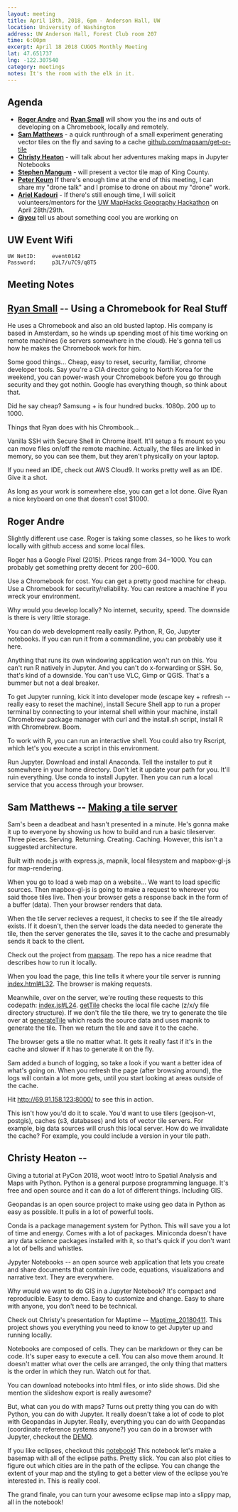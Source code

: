 ```yaml
---
layout: meeting
title: April 18th, 2018, 6pm - Anderson Hall, UW
location: University of Washington
address: UW Anderson Hall, Forest Club room 207
time: 6:00pm
excerpt: April 18 2018 CUGOS Monthly Meeting
lat: 47.651737
lng: -122.307540
category: meetings
notes: It's the room with the elk in it.
---
```



## Agenda
- **[Roger Andre](https://lagerratrobe.github.io/blog/)** and **[Ryan Small](https://github.com/foundatron)** will show you the ins and outs of developing on a Chromebook, locally and remotely.
- **[Sam Matthews](https://github.com/mapsam)** - a quick runthrough of a small experiment generating vector tiles on the fly and saving to a cache [github.com/mapsam/get-or-tile](https://github.com/mapsam/get-or-tile)
- **[Christy Heaton](https://github.com/christyheaton)** - will talk about her adventures making maps in Jupyter Notebooks
- **[Stephen Mangum](https://github.com/maneaba)** - will present a vector tile map of King County.
- **[Peter Keum](http://pkgeo.com/)** If there's enough time at the end of this meeting, I can share my "drone talk" and I promise to drone on about my "drone" work.
- **[Ariel Kadouri](https://github.com/akadouri)** - If there's still enough time, I will solicit volunteers/mentors for the [UW MapHacks Geography Hackathon](https://maphacks.github.io/) on April 28th/29th.
- **[@you](http://cugos.org/people/)** tell us about something cool you are working on


## UW Event Wifi

```
UW NetID:     event0142
Password:     p3L7/u7C9/q8T5
```

## Meeting Notes

## [Ryan Small](https://media.giphy.com/media/AuQm5kCePSfiE/giphy.gif) -- Using a Chromebook for Real Stuff

He uses a Chromebook and also an old busted laptop. His company is based in Amsterdam, so he winds up spending most of his time working on remote machines (ie servers somewhere in the cloud). He's gonna tell us how he makes the Chromebook work for him.

Some good things... Cheap, easy to reset, security, familiar, chrome developer tools. Say you're a CIA director going to North Korea for the weekend, you can power-wash your Chromebook before you go through security and they got nothin. Google has everything though, so think about that.

Did he say cheap? Samsung + is four hundred bucks. 1080p. 200 up to 1000.

Things that Ryan does with his Chrombook...

Vanilla SSH with Secure Shell in Chrome itself. It'll setup a fs mount so you can move files on/off the remote machine. Actually, the files are linked in memory, so you can see them, but they aren't physically on your laptop.

If you need an IDE, check out AWS Cloud9. It works pretty well as an IDE. Give it a shot.

As long as your work is somewhere else, you can get a lot done. Give Ryan a nice keyboard on one that doesn't cost $1000.


## Roger Andre

Slightly different use case. Roger is taking some classes, so he likes to work locally with github access and some local files.

Roger has a Google Pixel (2015). Prices range from $34-$1000. You can probably get something pretty decent for $200-$600.

Use a Chromebook for cost. You can get a pretty good machine for cheap. Use a Chromebook for security/reliability. You can restore a machine if you wreck your environment.

Why would you develop locally? No internet, security, speed. The downside is there is very little storage.

You can do web development really easily. Python, R, Go, Jupyter notebooks. If you can run it from a commandline, you can probably use it here.

Anything that runs its own windowing application won't run on this. You can't run R natively in Jupyter. And you can't do x-forwarding or SSH. So, that's kind of a downside. You can't use VLC, Gimp or QGIS. That's a bummer but not a deal breaker.

To get Jupyter running, kick it into developer mode (escape key + refresh -- really easy to reset the machine), install Secure Shell app to run a proper terminal by connecting to your internal shell within your machine, install Chromebrew package manager with curl and the install.sh script, install R with Chromebrew. Boom.

To work with R, you can run an interactive shell. You could also try Rscript, which let's you execute a script in this environment.

Run Jupyter. Download and install Anaconda. Tell the installer to put it somewhere in your home directory. Don't let it update your path for you. It'll ruin everything. Use conda to install Jupyter. Then you can run a local service that you access through your browser.

## Sam Matthews -- [Making a tile server](https://gist.github.com/mapsam/21c5da1d14e349c0d6e026cc55be9e3a)

Sam's been a deadbeat and hasn't presented in a minute. He's gonna make it up to everyone by showing us how to build and run a basic tileserver. Three pieces. Serving. Returning. Creating. Caching. However, this isn't a suggested architecture.

Built with node.js with express.js, mapnik, local filesystem and mapbox-gl-js for map-rendering.

When you go to load a web map on a website... We want to load specific sources. Then mapbox-gl-js is going to make a request to wherever you said those tiles live. Then your browser gets a response back in the form of a buffer (data). Then your browser renders that data.

When the tile server recieves a request, it checks to see if the tile already exists. If it doesn't, then the server loads the data needed to generate the tile, then the server generates the tile, saves it to the cache and presumably sends it back to the client.

Check out the project from [mapsam](https://github.com/mapsam/get-or-tile). The repo has a nice readme that describes how to run it locally.

When you load the page, this line tells it where your tile server is running [index.html#L32](https://github.com/mapsam/get-or-tile/blob/master/viz/index.html#L32). The browser is making requests.

Meanwhile, over on the server, we're routing these requests to this codepath: [index.js#L24](https://github.com/mapsam/get-or-tile/blob/master/index.js#L24). [getTile](https://github.com/mapsam/get-or-tile/blob/master/index.js#L45-L64) checks the local file cache (z/x/y file directory structure). If we don't file the tile there, we try to generate the tile over at [generateTile](https://github.com/mapsam/get-or-tile/blob/master/index.js#L66-L92) which reads the source data and uses mapnik to generate the tile. Then we return the tile and save it to the cache.

The browser gets a tile no matter what. It gets it really fast if it's in the cache and slower if it has to generate it on the fly.

Sam added a bunch of logging, so take a look if you want a better idea of what's going on. When you refresh the page (after browsing around), the logs will contain a lot more gets, until you start looking at areas outside of the cache.

Hit http://69.91.158.123:8000/ to see this in action.

This isn't how you'd do it to scale. You'd want to use tilers (geojson-vt, postgis), caches (s3, databases) and lots of vector tile servers. For example, big data sources will crush this local server. How do we invalidate the cache? For example, you could include a version in your tile path.


## Christy Heaton --

Giving a tutorial at PyCon 2018, woot woot! Intro to Spatial Analysis and Maps with Python. Python is a general purpose programming language. It's free and open source and it can do a lot of different things. Including GIS.

Geopandas is an open source project to make using geo data in Python as easy as possible. It pulls in a lot of powerful tools.

Conda is a package management system for Python. This will save you a lot of time and energy. Comes with a lot of packages. Miniconda doesn't have any data science packages installed with it, so that's quick if you don't want a lot of bells and whistles.

Jypyter Notebooks -- an open source web application that lets you create and share documents that contain live code, equations, visualizations and narrative text. They are everywhere.

Why would we want to do GIS in a Jupyter Notebook? It's compact and reproducible. Easy to demo. Easy to customize and change. Easy to share with anyone, you don't need to be technical.

Check out Christy's presentation for Maptime -- [Maptime_20180411](https://github.com/christyheaton/Maptime_20180411). This project shows you everything you need to know to get Jupyter up and running locally.

Notebooks are composed of cells. They can be markdown or they can be code. It's super easy to execute a cell. You can also move them around. It doesn't matter what over the cells are arranged, the only thing that matters is the order in which they run. Watch out for that.

You can download notebooks into html files, or into slide shows. Did she mention the slideshow export is really awesome?

But, what can you do with maps? Turns out pretty thing you can do with Python, you can do with Jupyter. It really doesn't take a lot of code to plot with Geopandas in Jupyter. Really, everything you can do with Geopandas (coordinate reference systems anyone?) you can do in a browser with Jupyter, checkout the [DEMO](https://github.com/christyheaton/Maptime_20180411/blob/master/Notebook/01_Geopandas_Intro_Maptime_20180411.ipynb).

If you like eclipses, checkout this [notebook](https://github.com/christyheaton/Maptime_20180411/blob/master/Notebook/02_Geopandas_Advanced_Maptime_20180411.ipynb)! This notebook let's make a basemap with all of the eclipse paths. Pretty slick. You can also plot cities to figure out which cities are in the path of the eclipse. You can change the extent of your map and the styling to get a better view of the eclipse you're interested in. This is really cool.

The grand finale, you can turn your awesome eclipse map into a slippy map, all in the notebook!
